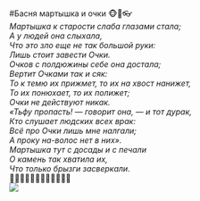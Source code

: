 #Басня мартышка и очки 🐵🍌👓   
*Мартышка к старости слаба глазами стала;  
А у людей она слыхала,  
Что это зло еще не так большой руки:  
Лишь стоит завести Очки.  
Очков с полдюжины себе она достала;  
Вертит Очками так и сяк:  
То к темю их прижмет, то их на хвост нанижет,  
То их понюхает, то их полижет;  
Очки не действуют никак.  
«Тьфу пропасть! — говорит она, — и тот дурак,  
Кто слушает людских всех врак:  
Всё про Очки лишь мне налгали;  
А проку на-волос нет в них».  
Мартышка тут с досады и с печали  
О камень так хватила их,  
Что только брызги засверкали.*  
🥰🥰🥰🥰🥰🥰🥰🥰🥰🥰🥰🥰  
![](https://i.pinimg.com/736x/f9/93/b6/f993b6767c176b53f8f5e2434b024855.jpg)
